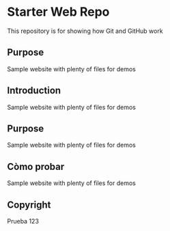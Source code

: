 # Starter Web Repo

This repository is for showing how Git and GitHub work

## Purpose

Sample website with plenty of files for demos

## Introduction

Sample website with plenty of files for demos

## Purpose

Sample website with plenty of files for demos

## Còmo probar

Sample website with plenty of files for demos

## Copyright

Prueba 123